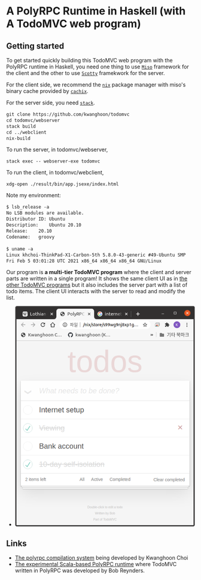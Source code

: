 # A PolyRPC Runtime in Haskell (with A TodoMVC web program)

## Getting started

To get started quickly building this TodoMVC web program with the PolyRPC runtime in Haskell, you need one thing to use [`Miso`](https://github.com/dmjio/miso) framework for the client and the other to use [`Scotty`](https://github.com/scotty-web/scotty) framekwork for the server.

For the client side, we recommend the [`nix`](https://nixos.org/nix) package manager with miso's binary cache provided by [`cachix`](https://miso-haskell.cachix.org/).

For the server side, you need [`stack`](https://www.haskellstack.org).

```
git clone https://github.com/kwanghoon/todomvc
cd todomvc/webserver
stack build
cd ../webclient
nix-build
```

To run the server, in todomvc/webserver,

```
stack exec -- webserver-exe todomvc
```

To run the client, in todomvc/webclient,

```
xdg-open ./result/bin/app.jsexe/index.html
```

Note my environment:
```
$ lsb_release -a 
No LSB modules are available.
Distributor ID:	Ubuntu
Description:	Ubuntu 20.10
Release:	20.10
Codename:	groovy

$ uname -a
Linux khchoi-ThinkPad-X1-Carbon-5th 5.8.0-43-generic #49-Ubuntu SMP Fri Feb 5 03:01:28 UTC 2021 x86_64 x86_64 x86_64 GNU/Linux
```

Our program is <strong>a multi-tier TodoMVC program</strong> where the client and server parts are written in a single program!
It shows the same client UI as in [the other TodoMVC programs](https://todomvc.com) but it also includes the server part with a list of todo items. The client UI interacts with the server to read and modify the list. 

- <img src="https://github.com/kwanghoon/todomvc/blob/master/doc/todomvc_running.png" width=480/>

## Links

- [The polyrpc compilation system](https://github.com/kwanghoon/polyrpc) being developed by Kwanghoon Choi
- [The experimental Scala-based PolyRPC runtime](https://github.com/tzbob/rrpc) where TodoMVC written in PolyRPC was developed by Bob Reynders.



